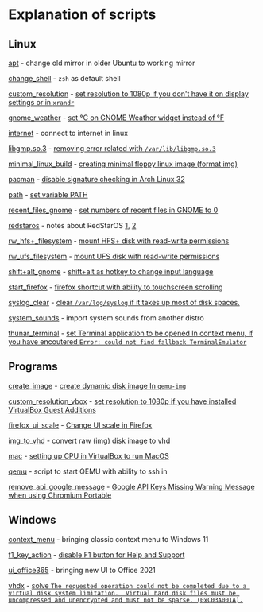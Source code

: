 # Explanation of scripts

## Linux

[apt](https://github.com/ercan1104/usual-commands/blob/main/Linux/apt.sh) \- change old mirror in older Ubuntu to working mirror

[change_shell](https://github.com/ercan1104/usual-commands/blob/main/Linux/change_shell.sh) \- `zsh` as default shell

[custom_resolution](https://github.com/ercan1104/usual-commands/blob/main/Linux/custom_resolution.sh) \- [set resolution to 1080p if you don't have it on display settings or in `xrandr`](https://askubuntu.com/a/377944)

[gnome_weather](https://github.com/ercan1104/usual-commands/blob/main/Linux/gnome_weather.sh) \- [set °С on GNOME Weather widget instead of °F](https://gitlab.gnome.org/GNOME/gnome-weather/-/issues/229#workaround)

[internet](https://github.com/ercan1104/usual-commands/blob/main/Linux/internet.sh) \- connect to internet in linux

[libgmp.so.3](https://github.com/ercan1104/usual-commands/blob/main/Linux/libgmp.so.3.sh) \- [removing error related with `/var/lib/libgmp.so.3`](https://askubuntu.com/a/1460874)

[minimal_linux_build](https://github.com/ercan1104/usual-commands/blob/main/Linux/minimal_linux_build.md) \- [creating minimal floppy linux image (format img)](https://www.insentricity.com/a.cl/283)

[pacman](https://github.com/ercan1104/usual-commands/blob/main/Linux/pacman.md) \- [disable signature checking in Arch Linux 32](https://wiki.archlinux.org/title/Pacman/Package_signing#Disabling_signature_checking)

[path](https://github.com/ercan1104/usual-commands/blob/main/Linux/path.sh) \- [set variable PATH](https://opensource.com/article/17/6/set-path-linux)

[recent_files_gnome](https://github.com/ercan1104/usual-commands/blob/main/Linux/recent_files_gnome.sh) \- [set numbers of recent files in GNOME to 0](https://askubuntu.com/a/1118623)

[redstaros](https://github.com/ercan1104/usual-commands/blob/main/Linux/redstaros.md) - notes about RedStarOS [1](https://richardg867.wordpress.com/2015/01/01/notes-on-red-star-os-3-0/), [2](https://richardg867.wordpress.com/2020/03/31/more-notes-on-red-star-os-3-0/)

[rw_hfs+_filesystem](https://github.com/ercan1104/usual-commands/blob/main/Linux/rw_hfs+_filesystem.sh) \- [mount HFS+ disk with read-write permissions](https://askubuntu.com/a/332317)

[rw_ufs_filesystem](https://github.com/ercan1104/usual-commands/blob/main/Linux/rw_ufs_filesystem.sh) \- [mount UFS disk with read-write permissions](https://forums.freebsd.org/threads/r-w-access-to-ufs-from-linux.80830/post-516564)

[shift+alt_gnome](https://github.com/ercan1104/usual-commands/blob/main/Linux/shift+alt_gnome.sh) \- [shift+alt as hotkey to change input language](https://askubuntu.com/a/986629)

[start_firefox](https://github.com/ercan1104/usual-commands/blob/main/Linux/start_firefox.sh) \- [firefox shortcut with ability to touchscreen scrolling](https://askubuntu.com/a/886914)

[syslog_clear](https://github.com/ercan1104/usual-commands/blob/main/Linux/syslog_clear.sh) \- [clear `/var/log/syslog` if it takes up most of disk spaces.](https://askubuntu.com/a/747022)

[system_sounds](https://github.com/ercan1104/usual-commands/blob/main/Linux/system_sounds.md) \- import system sounds from another distro

[thunar_terminal](https://github.com/ercan1104/usual-commands/blob/main/Linux/thunar_terminal.md) \- [set Terminal application to be opened In context menu, if you have encoutered `Error: could not find fallback TerminalEmulator`](https://www.youtube.com/watch?v=011zvl0JQvM)

## Programs

[create_image](https://github.com/ercan1104/usual-commands/blob/main/Programs/create_image.sh) \- [create dynamic disk image In `qemu-img`](https://askubuntu.com/a/1298309)

[custom_resolution_vbox](https://github.com/ercan1104/usual-commands/blob/main/Programs/custom_resolution_vbox.sh) \- [set resolution to 1080p if you have installed VirtualBox Guest Additions](https://superuser.com/a/120111)

[firefox_ui_scale](https://github.com/ercan1104/usual-commands/blob/main/Programs/firefox_ui_scale.md) \- [Change UI scale in Firefox](https://www.reddit.com/r/firefox/comments/7wnf7y/comment/du1q888)

[img_to_vhd](https://github.com/ercan1104/usual-commands/blob/main/Programs/img_to_vhd.md) \- convert raw (img) disk image to vhd

[mac](https://github.com/ercan1104/usual-commands/blob/main/Programs/mac.sh) \- [setting up CPU in VirtualBox to run MacOS](https://www.youtube.com/watch?v=Nod7cpxzxLc)

[qemu](https://github.com/ercan1104/usual-commands/blob/main/Programs/qemu.sh) \- script to start QEMU with ability to ssh in

[remove_api_google_message](https://github.com/ercan1104/usual-commands/blob/main/Programs/remove_api_google_message.md) \- [Google API Keys Missing Warning Message when using Chromium Portable](https://stackoverflow.com/a/24274934)

## Windows

[context_menu](https://github.com/ercan1104/usual-commands/blob/main/Windows/context_menu.reg) \- bringing classic context menu to Windows 11

[f1_key_action](https://github.com/ercan1104/usual-commands/blob/main/Windows/f1_key_action.md) \- [disable F1 button for Help and Support](https://answers.microsoft.com/en-us/windows/forum/all/how-to-disable-or-remove-hotkey-f1-for-help-and/3533c72a-9378-4a06-9711-ae8c2d1bfe4f)

[ui_office365](https://github.com/ercan1104/usual-commands/blob/main/Windows/ui_office365.reg) \- bringing new UI to Office 2021

[vhdx](https://github.com/ercan1104/usual-commands/blob/main/Windows/vhdx.bat) \- [solve `The requested operation could not be completed due to a virtual disk system limitation.  Virtual hard disk files must be uncompressed and unencrypted and must not be sparse. (0xC03A001A).`](https://forums.urbackup.org/t/restoring-vhdx-hyper-v/4038)
